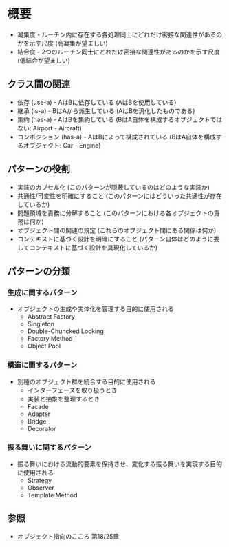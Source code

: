 # 概要
- 凝集度 - ルーチン内に存在する各処理同士にどれだけ密接な関連性があるのかを示す尺度 (高凝集が望ましい)
- 結合度 - 2つのルーチン同士にどれだけ密接な関連性があるのかを示す尺度 (低結合が望ましい)

## クラス間の関連
- 依存 (use-a) - AはBに依存している (AはBを使用している)
- 継承 (is-a) - BはAから派生している (AはBを汎化したものである)
- 集約 (has-a) - AはBを集約している (BはA自体を構成するオブジェクトではない: Airport - Aircraft)
- コンポジション (has-a) - AはBによって構成されている (BはA自体を構成するオブジェクト: Car - Engine)

## パターンの役割
- 実装のカプセル化
  (このパターンが隠蔽しているのはどのような実装か)
- 共通性/可変性を明確にすること
  (このパターンにはどういった共通性が存在しているか)
- 問題領域を責務に分解すること
  (このパターンにおける各オブジェクトの責務は何か)
- オブジェクト間の関連の規定
  (これらのオブジェクト間にある関係は何か)
- コンテキストに基づく設計を明確にすること
  (パターン自体はどのように委してコンテキストに基づく設計を具現化しているか)

## パターンの分類
### 生成に関するパターン
- オブジェクトの生成や実体化を管理する目的に使用される
  - Abstract Factory
  - Singleton
  - Double-Chuncked Locking
  - Factory Method
  - Object Pool

### 構造に関するパターン
- 別種のオブジェクト群を統合する目的に使用される
  - インターフェースを取り扱うとき
  - 実装と抽象を整理するとき
  - Facade
  - Adapter
  - Bridge
  - Decorator

### 振る舞いに関するパターン
- 振る舞いにおける流動的要素を保持させ、変化する振る舞いを実現する目的に使用される
  - Strategy
  - Observer
  - Template Method

## 参照
- オブジェクト指向のこころ 第18/25章
